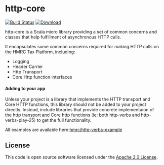 http-core
==========

[![Build Status](https://travis-ci.org/hmrc/http-core.svg)](https://travis-ci.org/hmrc/http-core) [ ![Download](https://api.bintray.com/packages/hmrc/releases/http-core/images/download.svg) ](https://bintray.com/hmrc/releases/http-core/_latestVersion)

http-core is a Scala micro library providing a set of common concerns and classes that help fulfillment of asynchronous HTTP calls.

It encapsulates some common concerns required for making HTTP calls on the HMRC Tax Platform, including:
* Logging
* Header Carrier
* Http Transport 
* Core Http function interfaces




#### Adding to your app

Unless your project is a library that implements the HTTP transport and Core HTTP functions, this library should not be added to your project directly.
  Instead, include libraries that provide concrete implementaion of the http transport and Core http functions (ie: both http-verbs and http-verbs-play-25) to get the full functionality.

  
All examples are available here:[hmrc/http-verbs-example](https://github.com/hmrc/http-verbs-example)  

## License ##
 
This code is open source software licensed under the [Apache 2.0 License]("http://www.apache.org/licenses/LICENSE-2.0.html").
